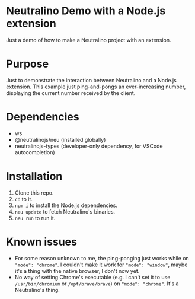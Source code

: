 # Neutralino Demo with a Node.js extension
Just a demo of how to make a Neutralino project with an extension.

# Purpose
Just to demonstrate the interaction between Neutralino and a Node.js extension. This example just ping-and-pongs an ever-increasing number, displaying the current number received by the client. 

# Dependencies
- ws
- @neutralinojs/neu (installed globally)
- neutralinojs-types (developer-only dependency, for VSCode autocompletion)

# Installation
1. Clone this repo. 
2. `cd` to it.
3. `npm i` to install the Node.js dependencies.
4. `neu update` to fetch Neutralino's binaries.
5. `neu run` to run it.

# Known issues
- For some reason unknown to me, the ping-ponging just works while on `"mode": "chrome"`. I couldn't make it work for `"mode": "window"`, maybe it's a thing with the native browser, I don't now yet.
- No way of setting Chrome's executable (e.g. I can't set it to use `/usr/bin/chromium` or `/opt/brave/brave`) on `"mode": "chrome"`. It's a Neutralino's thing.
